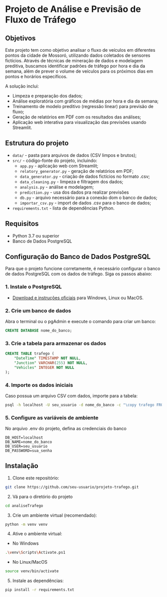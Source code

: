 # Projeto de Análise e Previsão de Fluxo de Tráfego

## Objetivos

Este projeto tem como objetivo analisar o fluxo de veículos em diferentes pontos da cidade de Mossoró, utilizando dados coletados de sensores fictícios. Através de técnicas de mineração de dados e modelagem preditiva, buscamos identificar padrões de tráfego por hora e dia da semana, além de prever o volume de veículos para os próximos dias em pontos e horários específicos.

A solução inclui:
- Limpeza e preparação dos dados;
- Análise exploratória com gráficos de médias por hora e dia da semana;
- Treinamento de modelo preditivo (regressão linear) para previsão de fluxo;
- Geração de relatórios em PDF com os resultados das análises;
- Aplicação web interativa para visualização das previsões usando Streamlit.

## Estrutura do projeto

- `data/` - pasta para arquivos de dados (CSV limpos e brutos);
- `src/` - código-fonte do projeto, incluindo:
  - `app.py` - aplicação web com Streamlit;
  - `relatory_generator.py` - geração de relatórios em PDF;
  - `data_generator.py` - criação de dados fictícios no formato .csv;
  - `data_cleaning.py` - limpeza e filtragem dos dados;
  - `analysis.py` - análise e modelagem;
  - `prediction.py` - usa dos dados pra realizar previsões
  - `db.py` - arquivo necessário para a conexão dom o banco de dados;
  - `importar_csv.py` - import de dados .csv para o banco de dados;
- `requirements.txt` - lista de dependências Python.

## Requisitos

- Python 3.7 ou superior
- Banco de Dados PostgreSQL

## Configuração do Banco de Dados PostgreSQL

Para que o projeto funcione corretamente, é necessário configurar o banco de dados PostgreSQL com os dados de tráfego. Siga os passos abaixo:

### 1. Instale o PostgreSQL

- [Download e instruções oficiais](https://www.postgresql.org/download/) para Windows, Linux ou MacOS.

### 2. Crie um banco de dados

Abra o terminal ou o pgAdmin e execute o comando para criar um banco:

```sql
CREATE DATABASE nome_do_banco;
```

### 3. Crie a tabela para armazenar os dados

```sql
CREATE TABLE trafego (
    "DateTime" TIMESTAMP NOT NULL,
    "Junction" VARCHAR(255) NOT NULL,
    "Vehicles" INTEGER NOT NULL
);
```

### 4. Importe os dados iniciais

Caso possua um arquivo CSV com dados, importe para a tabela:
```bash
psql -h localhost -U seu_usuario -d nome_do_banco -c "\copy trafego FROM 'caminho/para/seu_arquivo.csv' CSV HEADER;"
```

### 5. Configure as variáveis de ambiente

No arquivo .env do projeto, defina as credenciais do banco

```env
DB_HOST=localhost
DB_NAME=nome_do_banco
DB_USER=seu_usuario
DB_PASSWORD=sua_senha
```

## Instalação

1. Clone este repositório:


```bash
git clone https://github.com/seu-usuario/projeto-trafego.git
```

2. Vá para o diretório do projeto
```bash
cd analiseTrafego
```

3. Crie um ambiente virtual (recomendado):
    
```bash
python -m venv venv
```

4. Ative o ambiente virtual:

  - No Windows

```bash
.\venv\Scripts\Activate.ps1
```

  -  No Linux/MacOS
```bash
source venv/bin/activate
```

5. Instale as dependências:
```bash
pip install -r requirements.txt
```
